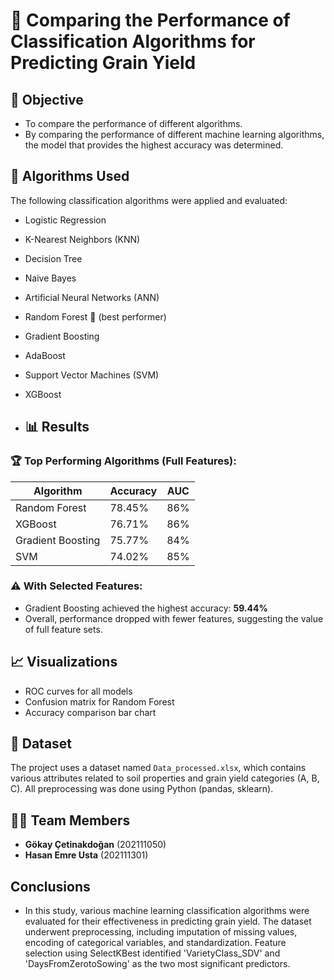 
# 🌾  Comparing the Performance of Classification Algorithms for Predicting Grain Yield

## 📘 Objective
- To compare the performance of different algorithms.
- By comparing the performance of different machine learning algorithms, the model that provides
the highest accuracy was determined.


## 🧪 Algorithms Used

The following classification algorithms were applied and evaluated:

- Logistic Regression
- K-Nearest Neighbors (KNN)
- Decision Tree
- Naive Bayes
- Artificial Neural Networks (ANN)
- Random Forest 🌟 (best performer)
- Gradient Boosting
- AdaBoost
- Support Vector Machines (SVM)
- XGBoost

- ## 📊 Results

### 🏆 Top Performing Algorithms (Full Features):
| Algorithm         | Accuracy | AUC  |
|------------------|----------|------|
| Random Forest     | 78.45%   | 86%  |
| XGBoost           | 76.71%   | 86%  |
| Gradient Boosting | 75.77%   | 84%  |
| SVM               | 74.02%   | 85%  |

### ⚠️ With Selected Features:
- Gradient Boosting achieved the highest accuracy: **59.44%**
- Overall, performance dropped with fewer features, suggesting the value of full feature sets.

## 📈 Visualizations

- ROC curves for all models
- Confusion matrix for Random Forest
- Accuracy comparison bar chart

## 📁 Dataset

The project uses a dataset named `Data_processed.xlsx`, which contains various attributes related to soil properties and grain yield categories (A, B, C). All preprocessing was done using Python (pandas, sklearn).

##  👨‍💻  Team Members
- **Gökay Çetinakdoğan** (202111050)  
- **Hasan Emre Usta** (202111301)  

## Conclusions
- In this study, various machine learning classification algorithms were evaluated for their effectiveness in predicting grain yield. The dataset underwent preprocessing, including imputation of missing values, encoding of categorical variables, and standardization. Feature selection using SelectKBest identified 'VarietyClass_SDV' and 'DaysFromZerotoSowing' as the two most significant predictors.
